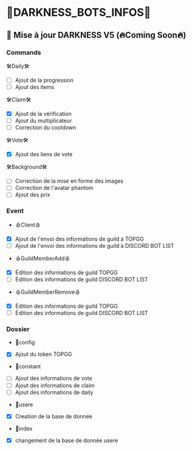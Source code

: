 # 👾DARKNESS_BOTS_INFOS👾

## 🤖 Mise à jour DARKNESS V5 (🔥Coming Soon🔥)

### Commands

🛠Daily🛠
- [ ] Ajout de la progression
- [ ] Ajout des items

🛠Claim🛠
- [x] Ajout de la vérification
- [ ] Ajout du multiplicateur
- [ ] Correction du cooldown

🛠Vote🛠
- [x] Ajout des liens de vote

🛠Background🛠
- [ ] Correction de la mise en forme des images
- [ ] Correction de l'avatar phantom
- [ ] Ajout des prix

### Event

* 🩸Client🩸
- [x] Ajout de l'envoi des informations de guild à TOPGG
- [ ] Ajout de l'envoi des informations de guild à DISCORD BOT LIST

* 🩸GuildMemberAdd🩸
- [x] Édition des informations de guild TOPGG
- [ ] Édition des informations de guild DISCORD BOT LIST

* 🩸GuildMemberRemove🩸
- [x] Édition des informations de guild TOPGG
- [ ] Édition des informations de guild DISCORD BOT LIST

### Dossier

* 🎁config
- [x] Ajout du token TOPGG

* 🎁constant
- [ ] Ajout des informations de vote
- [ ] Ajout des informations de claim
- [ ] Ajout des informations de daily

* 🎁usere
- [x] Creation de la base de donnée

* 🎁index
- [x] changement de la base de donnée usere


